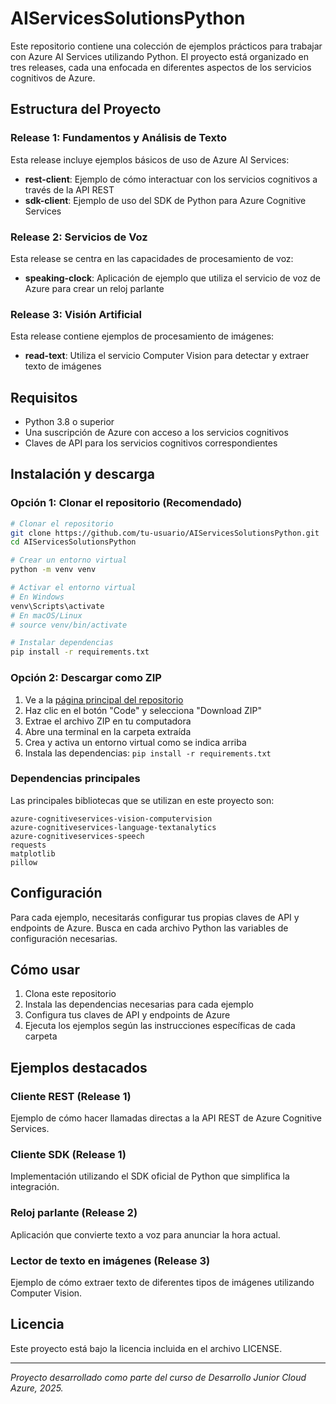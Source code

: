 # AIServicesSolutionsPython

Este repositorio contiene una colección de ejemplos prácticos para trabajar con Azure AI Services utilizando Python. El proyecto está organizado en tres releases, cada una enfocada en diferentes aspectos de los servicios cognitivos de Azure.

## Estructura del Proyecto

### Release 1: Fundamentos y Análisis de Texto
Esta release incluye ejemplos básicos de uso de Azure AI Services:
- **rest-client**: Ejemplo de cómo interactuar con los servicios cognitivos a través de la API REST
- **sdk-client**: Ejemplo de uso del SDK de Python para Azure Cognitive Services

### Release 2: Servicios de Voz
Esta release se centra en las capacidades de procesamiento de voz:
- **speaking-clock**: Aplicación de ejemplo que utiliza el servicio de voz de Azure para crear un reloj parlante

### Release 3: Visión Artificial
Esta release contiene ejemplos de procesamiento de imágenes:
- **read-text**: Utiliza el servicio Computer Vision para detectar y extraer texto de imágenes

## Requisitos

- Python 3.8 o superior
- Una suscripción de Azure con acceso a los servicios cognitivos
- Claves de API para los servicios cognitivos correspondientes

## Instalación y descarga

### Opción 1: Clonar el repositorio (Recomendado)

```bash
# Clonar el repositorio
git clone https://github.com/tu-usuario/AIServicesSolutionsPython.git
cd AIServicesSolutionsPython

# Crear un entorno virtual
python -m venv venv

# Activar el entorno virtual
# En Windows
venv\Scripts\activate
# En macOS/Linux
# source venv/bin/activate

# Instalar dependencias
pip install -r requirements.txt
```

### Opción 2: Descargar como ZIP

1. Ve a la [página principal del repositorio](https://github.com/tu-usuario/AIServicesSolutionsPython)
2. Haz clic en el botón "Code" y selecciona "Download ZIP"
3. Extrae el archivo ZIP en tu computadora
4. Abre una terminal en la carpeta extraída
5. Crea y activa un entorno virtual como se indica arriba
6. Instala las dependencias: `pip install -r requirements.txt`

### Dependencias principales

Las principales bibliotecas que se utilizan en este proyecto son:

```
azure-cognitiveservices-vision-computervision
azure-cognitiveservices-language-textanalytics
azure-cognitiveservices-speech
requests
matplotlib
pillow
```

## Configuración

Para cada ejemplo, necesitarás configurar tus propias claves de API y endpoints de Azure. Busca en cada archivo Python las variables de configuración necesarias.

## Cómo usar

1. Clona este repositorio
2. Instala las dependencias necesarias para cada ejemplo
3. Configura tus claves de API y endpoints de Azure
4. Ejecuta los ejemplos según las instrucciones específicas de cada carpeta

## Ejemplos destacados

### Cliente REST (Release 1)
Ejemplo de cómo hacer llamadas directas a la API REST de Azure Cognitive Services.

### Cliente SDK (Release 1)
Implementación utilizando el SDK oficial de Python que simplifica la integración.

### Reloj parlante (Release 2)
Aplicación que convierte texto a voz para anunciar la hora actual.

### Lector de texto en imágenes (Release 3)
Ejemplo de cómo extraer texto de diferentes tipos de imágenes utilizando Computer Vision.

## Licencia

Este proyecto está bajo la licencia incluida en el archivo LICENSE.

---
*Proyecto desarrollado como parte del curso de Desarrollo Junior Cloud Azure, 2025.*
